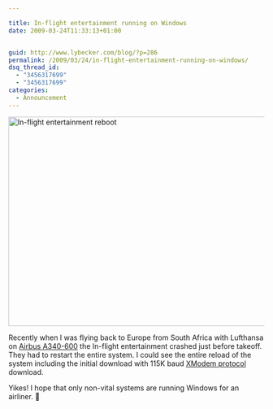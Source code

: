 ```yaml
---

title: In-flight entertainment running on Windows
date: 2009-03-24T11:33:13+01:00


guid: http://www.lybecker.com/blog/?p=286
permalink: /2009/03/24/in-flight-entertainment-running-on-windows/
dsq_thread_id:
  - "3456317699"
  - "3456317699"
categories:
  - Announcement
---
```

<img loading="lazy" class="aligncenter size-large wp-image-287" title="In-flight entertainment reboot" src="http://www.lybecker.com/blog/wp-content/uploads/inflight-entertainment-reboot-1024x768.jpg" alt="In-flight entertainment reboot" width="550" height="412" />

<p style="text-align: center;">
  <p>
    Recently when I was flying back to Europe from South Africa with Lufthansa on <a title="Airbus A340-600 homepage" href="http://www.airbus.com/en/aircraftfamilies/a330a340/a340-600/">Airbus A340-600</a> the In-flight entertainment crashed just before takeoff. They had to restart the entire system. I could see the entire reload of the system including the initial download with 115K baud <a title="Wikipedia - XModem" href="http://en.wikipedia.org/wiki/XMODEM">XModem protocol</a> download.
  </p>

  <p>
    Yikes! I hope that only non-vital systems are running Windows for an airliner. 🙂
  </p>
